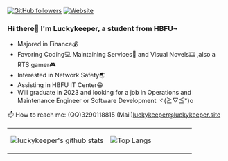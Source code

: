 [![GitHub followers](https://img.shields.io/github/followers/luckykeeper?style=for-the-badge&color=blue)](https://github.com/luckykeeper?tab=followers)
[![Website](https://img.shields.io/website?label=luckykeeper.site&style=for-the-badge&url=https%3A%2F%2Fluckykeeper.site)](http://luckykeeper.site)

### Hi there👏 I'm Luckykeeper, a student from HBFU~

- Majored in Finance💰
- Favoring Coding💻 Maintaining Services🧣 and Visual Novels🎞 ,also a RTS gamer🎮
- Interested in Network Safety🌏
- Assisting in HBFU IT Center😁
- Will graduate in 2023 and looking for a job in Operations and Maintenance Engineer or Software Development ヾ(≧▽≦*)o

📫 How to reach me: (QQ)3290118815 (Mail)luckykeeper@luckykeeper.site

<table>
<tr>
<td valign="top" width="54%">

![luckykeeper's github stats](https://github-readme-stats.yxl76.vercel.app/api?username=luckykeeper&count_private=true&show_icons=true&theme=tokyonight)

</td>

<td valign="top" width="46%">

![Top Langs](https://github-readme-stats.yxl76.vercel.app/api/top-langs/?username=luckykeeper&layout=compact&theme=tokyonight)

</td>
</tr>
</table>
